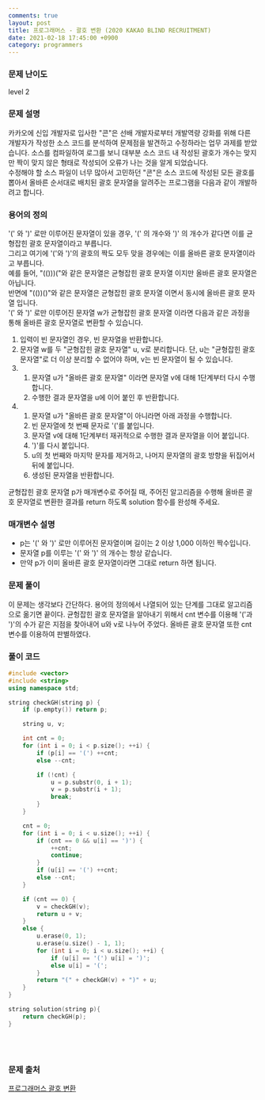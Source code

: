 ```yaml
---
comments: true
layout: post
title: 프로그래머스 - 괄호 변환 (2020 KAKAO BLIND RECRUITMENT)
date: 2021-02-18 17:45:00 +0900
category: programmers
---
```


### 문제 난이도
level 2

### 문제 설명
카카오에 신입 개발자로 입사한 "콘"은 선배 개발자로부터 개발역량 강화를 위해 다른 개발자가 작성한 소스 코드를 분석하여 문제점을 발견하고 수정하라는 업무 과제를 받았습니다. 소스를 컴파일하여 로그를 보니 대부분 소스 코드 내 작성된 괄호가 개수는 맞지만 짝이 맞지 않은 형태로 작성되어 오류가 나는 것을 알게 되었습니다.  
수정해야 할 소스 파일이 너무 많아서 고민하던 "콘"은 소스 코드에 작성된 모든 괄호를 뽑아서 올바른 순서대로 배치된 괄호 문자열을 알려주는 프로그램을 다음과 같이 개발하려고 합니다.

### 용어의 정의
'(' 와 ')' 로만 이루어진 문자열이 있을 경우, '(' 의 개수와 ')' 의 개수가 같다면 이를 균형잡힌 괄호 문자열이라고 부릅니다.  
그리고 여기에 '('와 ')'의 괄호의 짝도 모두 맞을 경우에는 이를 올바른 괄호 문자열이라고 부릅니다.  
예를 들어, "(()))("와 같은 문자열은 균형잡힌 괄호 문자열 이지만 올바른 괄호 문자열은 아닙니다.  
반면에 "(())()"와 같은 문자열은 균형잡힌 괄호 문자열 이면서 동시에 올바른 괄호 문자열 입니다.  
'(' 와 ')' 로만 이루어진 문자열 w가 균형잡힌 괄호 문자열 이라면 다음과 같은 과정을 통해 올바른 괄호 문자열로 변환할 수 있습니다.  
1. 입력이 빈 문자열인 경우, 빈 문자열을 반환합니다.
2. 문자열 w를 두 "균형잡힌 괄호 문자열" u, v로 분리합니다. 단, u는 "균형잡힌 괄호 문자열"로 더 이상 분리할 수 없어야 하며, v는 빈 문자열이 될 수 있습니다.
3. 1. 문자열 u가 "올바른 괄호 문자열" 이라면 문자열 v에 대해 1단계부터 다시 수행합니다. 
   2. 수행한 결과 문자열을 u에 이어 붙인 후 반환합니다.
4. 1. 문자열 u가 "올바른 괄호 문자열"이 아니라면 아래 과정을 수행합니다.  
   2. 빈 문자열에 첫 번째 문자로 '('를 붙입니다.  
   3. 문자열 v에 대해 1단계부터 재귀적으로 수행한 결과 문자열을 이어 붙입니다.
   4. ')'를 다시 붙입니다. 
   5. u의 첫 번째와 마지막 문자를 제거하고, 나머지 문자열의 괄호 방향을 뒤집어서 뒤에 붙입니다.
   6. 생성된 문자열을 반환합니다.

균형잡힌 괄호 문자열 p가 매개변수로 주어질 때, 주어진 알고리즘을 수행해 올바른 괄호 문자열로 변환한 결과를 return 하도록 solution 함수를 완성해 주세요.  

### 매개변수 설명
- p는 '(' 와 ')' 로만 이루어진 문자열이며 길이는 2 이상 1,000 이하인 짝수입니다.
- 문자열 p를 이루는 '(' 와 ')' 의 개수는 항상 같습니다.
- 만약 p가 이미 올바른 괄호 문자열이라면 그대로 return 하면 됩니다.

### 문제 풀이
이 문제는 생각보다 간단하다. 용어의 정의에서 나열되어 있는 단계를 그대로 알고리즘으로 옮기면 끝이다. 균헝잡힌 괄호 문자열을 알아내기 위해서 cnt 변수를 이용해 '('과 ')'의 수가 같은 지점을 찾아내어 u와 v로 나누어 주었다. 올바른 괄호 문자열 또한 cnt 변수를 이용하여 판별하였다.

### 풀이 코드
```c++
#include <vector>
#include <string>
using namespace std;

string checkGH(string p) {
    if (p.empty()) return p;

    string u, v;

    int cnt = 0;
    for (int i = 0; i < p.size(); ++i) {
        if (p[i] == '(') ++cnt;
        else --cnt;

        if (!cnt) {
            u = p.substr(0, i + 1);
            v = p.substr(i + 1);
            break;
        }
    }

    cnt = 0;
    for (int i = 0; i < u.size(); ++i) {
        if (cnt == 0 && u[i] == ')') {
            ++cnt;
            continue;
        }
        if (u[i] == '(') ++cnt;
        else --cnt;
    }

    if (cnt == 0) {
        v = checkGH(v);
        return u + v;
    }
    else {
        u.erase(0, 1);
        u.erase(u.size() - 1, 1);
        for (int i = 0; i < u.size(); ++i) {
            if (u[i] == '(') u[i] = ')';
            else u[i] = '(';
        }
        return "(" + checkGH(v) + ")" + u;
    }
}

string solution(string p){
    return checkGH(p);
}
```
<br/><br/>

### 문제 출처
[프로그래머스 괄호 변환](https://programmers.co.kr/learn/courses/30/lessons/60058)
<br/><br/>